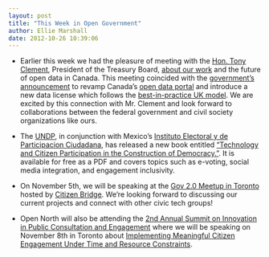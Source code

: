 ```yaml
---
layout: post
title: "This Week in Open Government"
author: Ellie Marshall
date: 2012-10-26 10:39:06
---
```

- Earlier this week we had the pleasure of meeting with the [Hon. Tony Clement](http://tonyclement.ca/), President of the Treasury Board, [about our work](http://www.opennorth.ca/work/) and the future of open data in Canada. This meeting coincided with the [government’s announcement](http://www.tbs-sct.gc.ca/media/nr-cp/2012/1024-eng.asp) to revamp Canada’s [open data portal](http://data.gc.ca/) and introduce a new data license which follows the [best-in-practice UK model](http://www.nationalarchives.gov.uk/doc/open-government-licence/). We are excited by this connection with Mr. Clement and look forward to collaborations between the federal government and civil society organizations like ours. 

- The [UNDP](http://www.undp.org/content/undp/en/home.html), in conjunction with Mexico’s [Instituto Electoral y de Participacion Ciudadana](http://iepcjalisco.org.mx/), has released a new book entitled [“Technology and Citizen Participation in the Construction of Democracy.”](http://web.iepcjalisco.org.mx/sites/default/files/Libro_TECNOLOGIA_Ingles_version_electronica.pdf). It is available for free as a PDF and covers topics such as e-voting, social media integration, and engagement inclusivity. 

- On November 5th, we will be speaking at the [Gov 2.0 Meetup in Toronto](http://www.meetup.com/gov20toronto/events/88371922/) hosted by [Citizen Bridge](http://citizenbridge.org/). We’re looking forward to discussing our current projects and connect with other civic tech groups! 

- Open North will also be attending the [2nd Annual Summit on Innovation in Public Consultation and Engagement](http://www.publicconsultationcanada.com/) where we will be speaking on November 8th in Toronto about [Implementing Meaningful Citizen Engagement Under Time and Resource Constraints](http://www.publicconsultationcanada.com/conference/detailed-agenda.html). 
